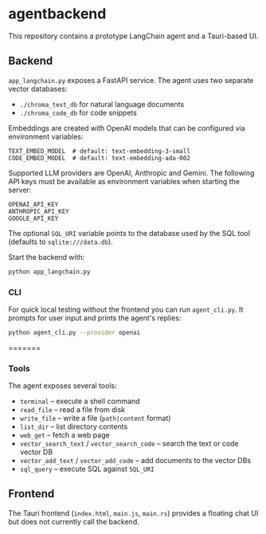 # agentbackend

This repository contains a prototype LangChain agent and a Tauri-based UI.

## Backend

`app_langchain.py` exposes a FastAPI service. The agent uses two separate vector databases:

- `./chroma_text_db` for natural language documents
- `./chroma_code_db` for code snippets

Embeddings are created with OpenAI models that can be configured via environment variables:

```
TEXT_EMBED_MODEL  # default: text-embedding-3-small
CODE_EMBED_MODEL  # default: text-embedding-ada-002
```

Supported LLM providers are OpenAI, Anthropic and Gemini. The following API keys must be available as environment variables when starting the server:

```
OPENAI_API_KEY
ANTHROPIC_API_KEY
GOOGLE_API_KEY
```

The optional `SQL_URI` variable points to the database used by the SQL tool (defaults to `sqlite:///data.db`).

Start the backend with:

```bash
python app_langchain.py
```
### CLI

For quick local testing without the frontend you can run `agent_cli.py`. It
prompts for user input and prints the agent's replies:

```bash
python agent_cli.py --provider openai
```

=======
### Tools

The agent exposes several tools:

- `terminal` – execute a shell command
- `read_file` – read a file from disk
- `write_file` – write a file (`path|content` format)
- `list_dir` – list directory contents
- `web_get` – fetch a web page
- `vector_search_text` / `vector_search_code` – search the text or code vector DB
- `vector_add_text` / `vector_add_code` – add documents to the vector DBs
- `sql_query` – execute SQL against `SQL_URI`

## Frontend

The Tauri frontend (`index.html`, `main.js`, `main.rs`) provides a floating chat UI but does not currently call the backend.
